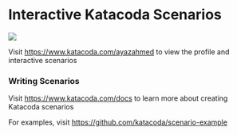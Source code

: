 # Interactive Katacoda Scenarios

[![](http://shields.katacoda.com/katacoda/ayazahmed/count.svg)](https://www.katacoda.com/ayazahmed "Get your profile on Katacoda.com")

Visit https://www.katacoda.com/ayazahmed to view the profile and interactive scenarios

### Writing Scenarios
Visit https://www.katacoda.com/docs to learn more about creating Katacoda scenarios

For examples, visit https://github.com/katacoda/scenario-example
